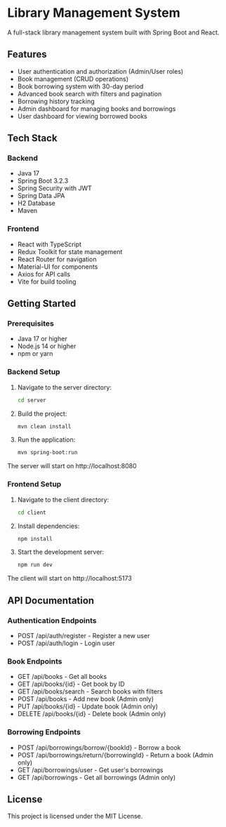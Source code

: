# Library Management System

A full-stack library management system built with Spring Boot and React.

## Features

- User authentication and authorization (Admin/User roles)
- Book management (CRUD operations)
- Book borrowing system with 30-day period
- Advanced book search with filters and pagination
- Borrowing history tracking
- Admin dashboard for managing books and borrowings
- User dashboard for viewing borrowed books

## Tech Stack

### Backend
- Java 17
- Spring Boot 3.2.3
- Spring Security with JWT
- Spring Data JPA
- H2 Database
- Maven

### Frontend
- React with TypeScript
- Redux Toolkit for state management
- React Router for navigation
- Material-UI for components
- Axios for API calls
- Vite for build tooling

## Getting Started

### Prerequisites
- Java 17 or higher
- Node.js 14 or higher
- npm or yarn

### Backend Setup
1. Navigate to the server directory:
   ```bash
   cd server
   ```

2. Build the project:
   ```bash
   mvn clean install
   ```

3. Run the application:
   ```bash
   mvn spring-boot:run
   ```

The server will start on http://localhost:8080

### Frontend Setup
1. Navigate to the client directory:
   ```bash
   cd client
   ```

2. Install dependencies:
   ```bash
   npm install
   ```

3. Start the development server:
   ```bash
   npm run dev
   ```

The client will start on http://localhost:5173

## API Documentation

### Authentication Endpoints
- POST /api/auth/register - Register a new user
- POST /api/auth/login - Login user

### Book Endpoints
- GET /api/books - Get all books
- GET /api/books/{id} - Get book by ID
- GET /api/books/search - Search books with filters
- POST /api/books - Add new book (Admin only)
- PUT /api/books/{id} - Update book (Admin only)
- DELETE /api/books/{id} - Delete book (Admin only)

### Borrowing Endpoints
- POST /api/borrowings/borrow/{bookId} - Borrow a book
- POST /api/borrowings/return/{borrowingId} - Return a book (Admin only)
- GET /api/borrowings/user - Get user's borrowings
- GET /api/borrowings - Get all borrowings (Admin only)

## License

This project is licensed under the MIT License. 